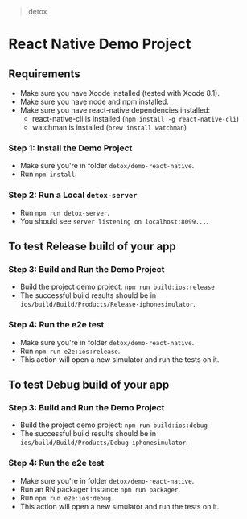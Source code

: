 > detox

# React Native Demo Project

## Requirements

* Make sure you have Xcode installed (tested with Xcode 8.1).
* Make sure you have node and npm installed.
* Make sure you have react-native dependencies installed:
   * react-native-cli is installed (`npm install -g react-native-cli`)
   * watchman is installed (`brew install watchman`)

### Step 1: Install the Demo Project

* Make sure you're in folder `detox/demo-react-native`.
* Run `npm install`.

### Step 2: Run a Local `detox-server`

* Run `npm run detox-server`.
* You should see `server listening on localhost:8099...`.


## To test Release build of your app
### Step 3: Build and Run the Demo Project

* Build the project demo project: `npm run build:ios:release`
* The successful build results should be in `ios/build/Build/Products/Release-iphonesimulator`.

### Step 4: Run the e2e test

* Make sure you're in folder `detox/demo-react-native`.
* Run `npm run e2e:ios:release`.
* This action will open a new simulator and run the tests on it.

## To test Debug build of your app
### Step 3: Build and Run the Demo Project

* Build the project demo project: `npm run build:ios:debug`
* The successful build results should be in `ios/build/Build/Products/Debug-iphonesimulator`.

### Step 4: Run the e2e test

* Make sure you're in folder `detox/demo-react-native`.
* Run an RN packager instance `npm run packager`.
* Run `npm run e2e:ios:debug`.
* This action will open a new simulator and run the tests on it.

